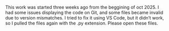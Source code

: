This work was started three weeks ago from the beggining of oct 2025. 
I had some issues displaying the code on Git, and some files became invalid due to version mismatches. 
I tried to fix it using VS Code, but it didn’t work, so I pulled the files again with the .py extension. Please open these files.
